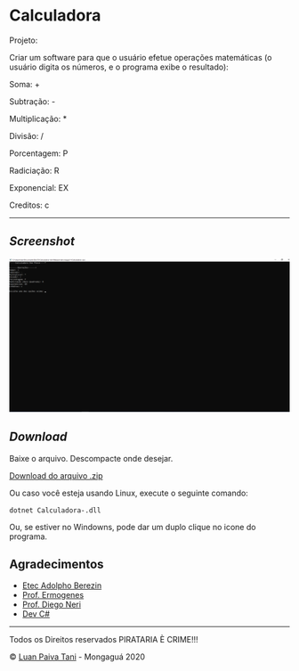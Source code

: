 # Calculadora

Projeto:

Criar um software para que o usuário efetue operações matemáticas (o usuário digita os números, e o programa exibe o resultado):

Soma: +

Subtração: - 

Multiplicação: *

Divisão: /

Porcentagem: P

Radiciação: R

Exponencial: EX

Creditos: c

---

## _Screenshot_

![Tela do programa](dist/Tela.png)

## _Download_

Baixe o arquivo. Descompacte onde desejar.

[Download  do arquivo .zip](dist/Calculadora-.zip)

Ou caso você esteja usando Linux, execute o seguinte comando: 
```
dotnet Calculadora-.dll
```

Ou, se estiver no Windowns, pode dar  um duplo clique no icone do programa.

## Agradecimentos

- [Etec Adolpho Berezin](http://eteab.com.br/cms/)
- [Prof. Ermogenes](https://github.com/ermogenes) 
- [Prof. Diego Neri](https://github.com/diegoneri)
- [Dev C#](https://github.com/ermogenes/aulas-programacao-csharp)

---

Todos os Direitos reservados PIRATARIA È CRIME!!!


&copy; [Luan Paiva Tani](https://github.com/LuanTani) - Mongaguá 2020